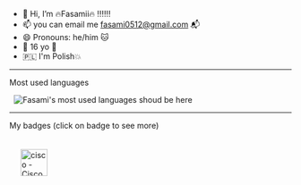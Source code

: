 - 👋 Hi, I’m 🔥Fasamii🔥 ‼️‼️‼️
- 📫 you can email me fasami0512@gmail.com 📬
- 😄 Pronouns: he/him 🐱
- 🎉 16 yo 🍾
- 🇵🇱 I'm Polish💥
<hr>
<p>Most used languages</p>
<img 
  style="max-width: 100%; display: block; margin: 8px;"
  src="https://github-readme-stats.vercel.app/api/top-langs/?username=Fasamii&langs_count=10&layout=compact&hide_title=true&show_icons=true&theme=onedark&bg_color=00000000&text_color=df1a8f&border_color=df1a8f&" 
  alt="Fasami's most used languages shoud be here">
<hr>
<div align="left">
  <p>My badges (click on badge to see more)</p>

  <a href="https://www.credly.com/badges/6b16e734-5767-4d61-9062-25a45c1bca53/public_url" target="_blank" rel="noopener noreferrer">
    <img class="badge" src="https://images.credly.com/size/110x110/images/5bdd6a39-3e03-4444-9510-ecff80c9ce79/image.png" 
      style="width: 48px; height: 48px; padding: 20px;" title="cisco - Cisco Networking Basics">
  </a>
</div>
